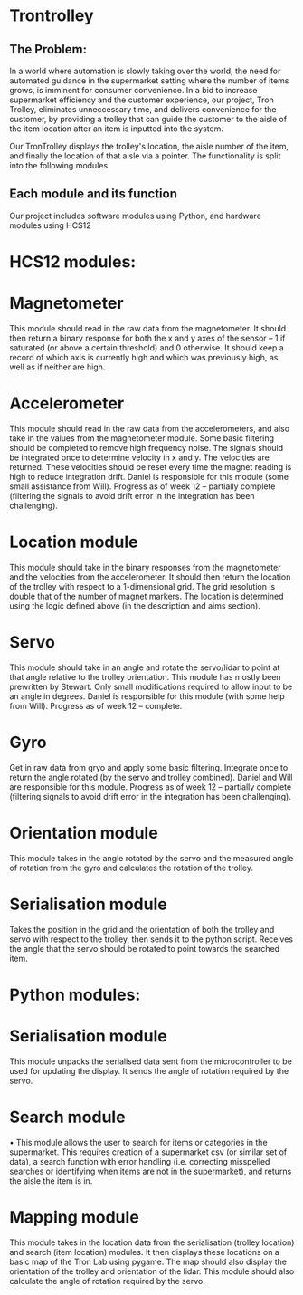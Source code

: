 # Trontrolley

## The Problem:
In a world where automation is slowly taking over the world, the need for automated guidance in the supermarket setting where the number of items grows, is imminent for consumer convenience. In a bid to increase supermarket efficiency and the customer experience, our project, Tron Trolley, eliminates unneccessary time, and delivers convenience for the customer, by providing a trolley that can guide the customer to the aisle of the item location after an item is inputted into the system.

Our TronTrolley displays the trolley's location, the aisle number of the item, and finally the location of that aisle via a pointer. The functionality
is split into the following modules


## Each module and its function
Our project includes software modules using Python, and hardware modules using HCS12

# HCS12 modules:

# Magnetometer
This module should read in the raw data from the magnetometer. It should then return a binary response for both the x and y axes of the sensor – 1 if saturated (or above a certain threshold) and 0 otherwise. It should keep a record of which axis is currently high and which was previously high, as well as if neither are high.

# Accelerometer
This module should read in the raw data from the accelerometers, and also take in the values from the magnetometer module. Some basic filtering should be completed to remove high frequency noise. The signals should be integrated once to determine velocity in x and y. The velocities are returned. These velocities should be reset every time the magnet reading is high to reduce integration drift.
Daniel is responsible for this module (some small assistance from Will). Progress as of week 12 – partially complete (filtering the signals to avoid drift error in the integration has been challenging).

# Location module
This module should take in the binary responses from the magnetometer and the velocities from the accelerometer. It should then return the location of the trolley with respect to a 1-dimensional grid. The grid resolution is double that of the number of magnet markers. The location is determined using the logic defined above (in the description and aims section).

# Servo
This module should take in an angle and rotate the servo/lidar to point at that angle relative to the trolley orientation.
This module has mostly been prewritten by Stewart. Only small modifications required to allow input to be an angle in degrees. Daniel is responsible for this module (with some help from Will). Progress as of week 12 – complete.

# Gyro
Get in raw data from gryo and apply some basic filtering. Integrate once to return the angle rotated (by the servo and trolley combined).
Daniel and Will are responsible for this module. Progress as of week 12 – partially complete (filtering signals to avoid drift error in the integration has been challenging).

# Orientation module
This module takes in the angle rotated by the servo and the measured angle of rotation from the gyro and calculates the rotation of the trolley.

# Serialisation module
Takes the position in the grid and the orientation of both the trolley and servo with respect to the trolley, then sends it to the python script. Receives the angle that the servo should be rotated to point towards the searched item.

# Python modules:

# Serialisation module
This module unpacks the serialised data sent from the microcontroller to be used for updating the display. It sends the angle of rotation required by the servo.

# Search module
•	This module allows the user to search for items or categories in the supermarket. This requires creation of a supermarket csv (or similar set of data), a search function with error handling (i.e. correcting misspelled searches or identifying when items are not in the supermarket), and returns the aisle the item is in.

# Mapping module
This module takes in the location data from the serialisation (trolley location) and search (item location) modules. It then displays these locations on a basic map of the Tron Lab using pygame. The map should also display the orientation of the trolley and orientation of the lidar. This module should also calculate the angle of rotation required by the servo.

